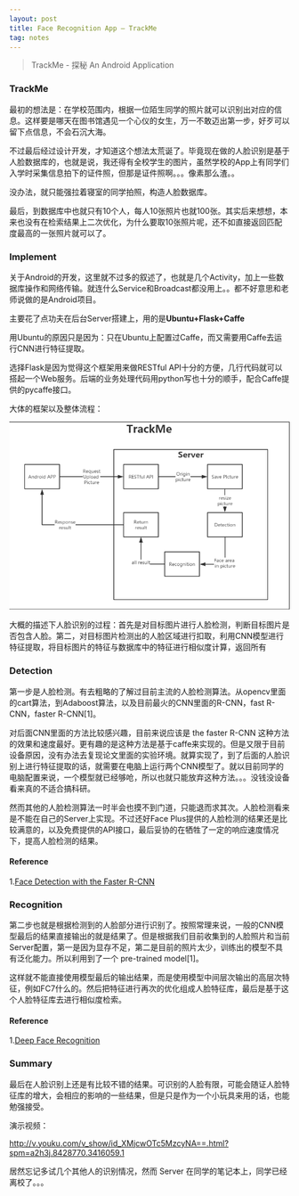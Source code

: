 ```yaml
---
layout: post
title: Face Recognition App — TrackMe
tag: notes
---
```


> TrackMe - 探秘 An Android Application

### TrackMe

最初的想法是：在学校范围内，根据一位陌生同学的照片就可以识别出对应的信息。这样要是哪天在图书馆遇见一个心仪的女生，万一不敢迈出第一步，好歹可以留下点信息，不会石沉大海。

不过最后经过设计开发，才知道这个想法太荒诞了。毕竟现在做的人脸识别是基于人脸数据库的，也就是说，我还得有全校学生的图片，虽然学校的App上有同学们入学时采集信息拍下的证件照，但那是证件照啊。。。像素那么渣。。

没办法，就只能强拉着寝室的同学拍照，构造人脸数据库。

最后，到数据库中也就只有10个人，每人10张照片也就100张。其实后来想想，本来也没有在检索结果上二次优化，为什么要取10张照片呢，还不如直接返回匹配度最高的一张照片就可以了。

### Implement

关于Android的开发，这里就不过多的叙述了，也就是几个Activity，加上一些数据库操作和网络传输。就连什么Service和Broadcast都没用上。。都不好意思和老师说做的是Android项目。

主要花了点功夫在后台Server搭建上，用的是<b>Ubuntu+Flask+Caffe</b>

用Ubuntu的原因只是因为：只在Ubuntu上配置过Caffe，而又需要用Caffe去运行CNN进行特征提取。

选择Flask是因为觉得这个框架用来做RESTful API十分的方便，几行代码就可以搭起一个Web服务。后端的业务处理代码用python写也十分的顺手，配合Caffe提供的pycaffe接口。

大体的框架以及整体流程：

<img src="/images/trackme.png">

大概的描述下人脸识别的过程：首先是对目标图片进行人脸检测，判断目标图片是否包含人脸。第二，对目标图片检测出的人脸区域进行扣取，利用CNN模型进行特征提取，将目标图片的特征与数据库中的特征进行相似度计算，返回所有

### Detection

第一步是人脸检测。有去粗略的了解过目前主流的人脸检测算法。从opencv里面的cart算法，到Adaboost算法，以及目前最火的CNN里面的R-CNN，fast R-CNN，faster R-CNN[1]。

对后面CNN里面的方法比较感兴趣，目前来说应该是 the faster R-CNN 这种方法的效果和速度最好。更有趣的是这种方法是基于caffe来实现的。但是又限于目前设备原因，没有办法去复现论文里面的实验环境。就算实现了，到了后面的人脸识别上进行特征提取的话，就需要在电脑上运行两个CNN模型了。就以目前同学的电脑配置来说，一个模型就已经够呛，所以也就只能放弃这种方法。。。没钱没设备看来真的不适合搞科研。

然而其他的人脸检测算法一时半会也摸不到门道，只能退而求其次。人脸检测看来是不能在自己的Server上实现。不过还好Face Plus提供的人脸检测的结果还是比较满意的，以及免费提供的API接口，最后妥协的在牺牲了一定的响应速度情况下，提高人脸检测的结果。

#### Reference

1.<a href="https://arxiv.org/pdf/1606.03473v1.pdf">Face Detection with the Faster R-CNN</a>

### Recognition 

第二步也就是根据检测到的人脸部分进行识别了。按照常理来说，一般的CNN模型最后的结果直接输出的就是结果了。但是根据我们目前收集到的人脸照片和当前Server配置，第一是因为显存不足，第二是目前的照片太少，训练出的模型不具有泛化能力。所以利用到了一个 pre-trained model[1]。

这样就不能直接使用模型最后的输出结果，而是使用模型中间层次输出的高层次特征，例如FC7什么的。然后把特征进行再次的优化组成人脸特征库，最后是基于这个人脸特征库去进行相似度检索。

#### Reference

1.<a href="http://www.robots.ox.ac.uk/~vgg/publications/2015/Parkhi15/parkhi15.pdf">Deep Face Recognition</a>

### Summary

最后在人脸识别上还是有比较不错的结果。可识别的人脸有限，可能会随证人脸特征库的增大，会相应的影响的一些结果，但是只是作为一个小玩具来用的话，也能勉强接受。

演示视频：

http://v.youku.com/v_show/id_XMjcwOTc5MzcyNA==.html?spm=a2h3j.8428770.3416059.1

居然忘记多试几个其他人的识别情况，然而 Server 在同学的笔记本上，同学已经离校了。。。
